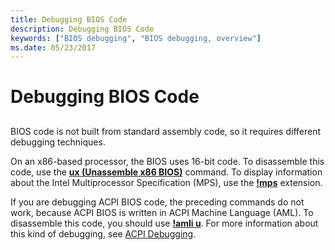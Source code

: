 ```yaml
---
title: Debugging BIOS Code
description: Debugging BIOS Code
keywords: ["BIOS debugging", "BIOS debugging, overview"]
ms.date: 05/23/2017
---
```


# Debugging BIOS Code


## <span id="ddk_debugging_bios_code_dbg"></span><span id="DDK_DEBUGGING_BIOS_CODE_DBG"></span>


BIOS code is not built from standard assembly code, so it requires different debugging techniques.

On an x86-based processor, the BIOS uses 16-bit code. To disassemble this code, use the [**ux (Unassemble x86 BIOS)**](../debuggercmds/ux--unassemble-x86-bios-.md) command. To display information about the Intel Multiprocessor Specification (MPS), use the [**!mps**](../debuggercmds/-mps.md) extension.

If you are debugging ACPI BIOS code, the preceding commands do not work, because ACPI BIOS is written in ACPI Machine Language (AML). To disassemble this code, you should use [**!amli u**](../debuggercmds/-amli-u.md). For more information about this kind of debugging, see [ACPI Debugging](acpi-debugging.md).

 

 






